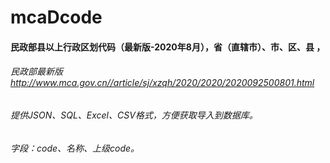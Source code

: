 # mcaDcode

#### 民政部县以上行政区划代码（最新版-2020年8月），省（直辖市）、市、区、县 ，

###### 民政部最新版 http://www.mca.gov.cn//article/sj/xzqh/2020/2020/2020092500801.html 

###### 提供JSON、SQL、Excel、CSV格式，方便获取导入到数据库。

###### 字段：code、名称、上级code。
